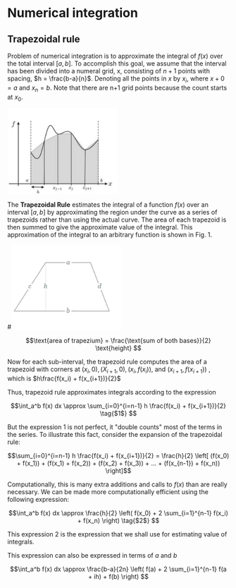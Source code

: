 # Numerical integration

## Trapezoidal rule

Problem of numerical integration is to approximate the integral of $f(x)$ over the total interval $[a, b]$. To accomplish this goal, we assume that the interval has been divided into a numeral grid, x, consisting of $n+1$ points with spacing, $h = \frac{b-a}{n}$. 
Denoting all the points in $x$ by $x_i$, where $x+0 = a$ and $x_n = b$. Note that there are n+1 grid points because the count starts at $x_0$. 

[<img src="figure1.png" width="250"/>](figure1.png) 

The **Trapezoidal Rule** estimates the integral of a function $f(x)$ over an interval $[a,b]$ by approximating the region under the curve as a series of trapezoids rather than using the actual curve. The area of each trapezoid is then summed to give the approximate value of the integral. This approximation of the integral to an arbitrary function is shown in Fig. 1.

#[<img src="figure2.png" width="250"/>](figure2.png) 
```math 
\text{area of trapezium} = \frac{\text{sum of both bases}}{2} \text{height} 
```
Now for each sub-interval, the trapezoid rule computes the area of a trapezoid with corners at $(x_i, 0), (X_{i+1}, 0), (x_i, f(x_i))$, and $(x_{i+1}, f(x_{i+1}))$ , which is $h\frac{f(x_i) + f(x_{i+1})}{2}$

Thus, trapezoid rule approximates integrals according to the expression
```math
\int_a^b f(x) dx \approx \sum_{i=0}^{i=n-1} h \frac{f(x_i) + f(x_{i+1})}{2}   \tag{$1$} 
```
But the expression 1 is not perfect,  it "double counts" most of the terms in the series. To illustrate this fact, consider the expansion of the trapezoidal rule:
```math
\sum_{i=0}^{i=n-1} h \frac{f(x_i) + f(x_{i+1})}{2} = \frac{h}{2} \left[ (f(x_0) + f(x_1)) + (f(x_1) + f(x_2)) + (f(x_2) + f(x_3)) + ... + (f(x_{n-1}) + f(x_n)) \right]
```
Computationally, this is many extra additions and calls to $f(x)$ than are really necessary. We can be made more computationally efficient using the following expression:
```math
\int_a^b f(x) dx \approx \frac{h}{2}  \left(  f(x_0) + 2 \sum_{i=1}^{n-1} f(x_i) + f(x_n) \right)   \tag{$2$} 
```
This expression 2 is the expression that we shall use for estimating value of integrals.

This expression can also be expressed in terms of $a$ and $b$
```math
\int_a^b f(x) dx \approx \frac{b-a}{2n}  \left(  f(a) + 2 \sum_{i=1}^{n-1} f(a + ih) + f(b) \right) 
```
